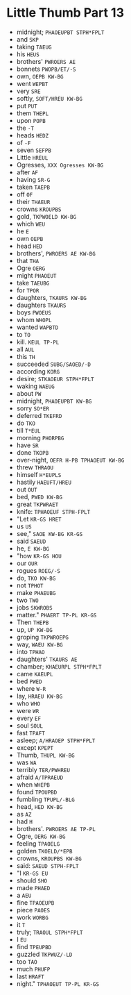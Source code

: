 # Little Thumb Part 13

* midnight; `PHAOEUPBT STPH*FPLT`
* and `SKP`
* taking `TAEUG`
* his `HEUS`
* brothers' `PWROERS AE`
* bonnets `PWOPB/ET/-S`
* own, `OEPB KW-BG`
* went `WEPBT`
* very `SRE`
* softly, `SOFT/HREU KW-BG`
* put `PUT`
* them `THEPL`
* upon `POPB`
* the `-T`
* heads `HEDZ`
* of `-F`
* seven `SEFPB`
* Little `HREUL`
* Ogresses, `XXX Ogresses KW-BG`
* after `AF`
* having `SR-G`
* taken `TAEPB`
* off `OF`
* their `THAEUR`
* crowns `KROUPBS`
* gold, `TKPWOELD KW-BG`
* which `WEU`
* he `E`
* own `OEPB`
* head `HED`
* brothers', `PWROERS AE KW-BG`
* that `THA`
* Ogre `OERG`
* might `PHAOEUT`
* take `TAEUBG`
* for `TPOR`
* daughters, `TKAURS KW-BG`
* daughters `TKAURS`
* boys `PWOEUS`
* whom `WHOPL`
* wanted `WAPBTD`
* to `TO`
* kill. `KEUL TP-PL`
* all `AUL`
* this `TH`
* succeeded `SUBG/SAOED/-D`
* according `KORG`
* desire; `STKAOEUR STPH*FPLT`
* waking `WAEUG`
* about `PW`
* midnight, `PHAOEUPBT KW-BG`
* sorry `SO*ER`
* deferred `TKEFRD`
* do `TKO`
* till `T*EUL`
* morning `PHORPBG`
* have `SR`
* done `TKOPB`
* over-night, `OEFR H-PB TPHAOEUT KW-BG`
* threw `THRAOU`
* himself `H*EUPLS`
* hastily `HAEUFT/HREU`
* out `OUT`
* bed, `PWED KW-BG`
* great `TKPWRAET`
* knife: `TPHAOEUF STPH-FPLT`
* "Let `KR-GS HRET`
* us `US`
* see," `SAOE KW-BG KR-GS`
* said `SAEUD`
* he, `E KW-BG`
* "how `KR-GS HOU`
* our `OUR`
* rogues `ROEG/-S`
* do, `TKO KW-BG`
* not `TPHOT`
* make `PHAEUBG`
* two `TWO`
* jobs `SKWROBS`
* matter." `PHAERT TP-PL KR-GS`
* Then `THEPB`
* up, `UP KW-BG`
* groping `TKPWROEPG`
* way, `WAEU KW-BG`
* into `TPHAO`
* daughters' `TKAURS AE`
* chamber; `KHAEURPL STPH*FPLT`
* came `KAEUPL`
* bed `PWED`
* where `W-R`
* lay, `HRAEU KW-BG`
* who `WHO`
* were `WR`
* every `EF`
* soul `SOUL`
* fast `TPAFT`
* asleep; `A/HRAOEP STPH*FPLT`
* except `KPEPT`
* Thumb, `THUPL KW-BG`
* was `WA`
* terribly `TER/PWHREU`
* afraid `A/TPRAEUD`
* when `WHEPB`
* found `TPOUPBD`
* fumbling `TPUPL/-BLG`
* head, `HED KW-BG`
* as `AZ`
* had `H`
* brothers'. `PWROERS AE TP-PL`
* Ogre, `OERG KW-BG`
* feeling `TPAOELG`
* golden `TKOELD/*EPB`
* crowns, `KROUPBS KW-BG`
* said: `SAEUD STPH-FPLT`
* "I `KR-GS EU`
* should `SHO`
* made `PHAED`
* a `AEU`
* fine `TPAOEUPB`
* piece `PAOES`
* work `WORBG`
* it `T`
* truly; `TRAOUL STPH*FPLT`
* I `EU`
* find `TPEUPBD`
* guzzled `TKPWUZ/-LD`
* too `TAO`
* much `PHUFP`
* last `HRAFT`
* night." `TPHAOEUT TP-PL KR-GS`

